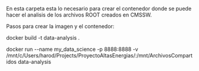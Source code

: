 En esta carpeta esta lo necesario para crear el contenedor donde se puede hacer el analisis de los archivos ROOT creados en CMSSW.

Pasos para crear la imagen y el contenedor:

docker build -t data-analysis .

docker run --name my_data_science -p 8888:8888 -v /mnt/c/Users/harod/Projects/ProyectoAltasEnergias/:/mnt/ArchivosCompartidos data-analysis